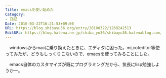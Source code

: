 ```yaml
---
Title: emacsを使い始めた
Category:
- 日記
Date: 2010-03-22T16:21:53+09:00
URL: https://blog.shibayu36.org/entry/20100322/1269242513
EditURL: https://blog.hatena.ne.jp/shiba_yu36/shibayu36.hatenablog.com/atom/entry/12704591929888039254
---
```


　windowsからmacに乗り換えたときに、エディタに困った。mi,coteditor等使ってみたが、どうもしっくりこないので、emacsを使ってみることにした。

　emacs自体のカスタマイズが既にプログラミングだから、気長にlisp勉強しようかー。
